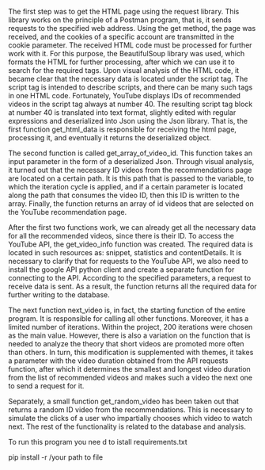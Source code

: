 The first step was to get the HTML page using the request library. This library works on the principle of a Postman program, that is, it sends requests to the specified web address. Using the get method, the page was received, and the cookies of a specific account are transmitted in the cookie parameter. The received HTML code must be processed for further work with it. For this purpose, the BeautifulSoup library was used, which formats the HTML for further processing, after which we can use it to search for the required tags. Upon visual analysis of the HTML code, it became clear that the necessary data is located under the script tag. The script tag is intended to describe scripts, and there can be many such tags in one HTML code. Fortunately, YouTube displays IDs of recommended videos in the script tag always at number 40. The resulting script tag block at number 40 is translated into text format, slightly edited with regular expressions and deserialized into Json using the Json library. That is, the first function get_html_data is responsible for receiving the html page, processing it, and eventually it returns the deserialized object.

The second function is called get_array_of_video_id. This function takes an input parameter in the form of a deserialized Json. Through visual analysis, it turned out that the necessary ID videos from the recommendations page are located on a certain path. It is this path that is passed to the variable, to which the iteration cycle is applied, and if a certain parameter is located along the path that consumes the video ID, then this ID is written to the array. Finally, the function returns an array of id videos that are selected on the YouTube recommendation page.

After the first two functions work, we can already get all the necessary data for all the recommended videos, since there is their ID. To access the YouTube API, the get_video_info function was created. The required data is located in such resources as: snippet, statistics and contentDetails. It is necessary to clarify that for requests to the YouTube API, we also need to install the google API python client and create a separate function for connecting to the API. According to the specified parameters, a request to receive data is sent. As a result, the function returns all the required data for further writing to the database.

The next function next_video is, in fact, the starting function of the entire program. It is responsible for calling all other functions. Moreover, it has a limited number of iterations. Within the project, 200 iterations were chosen as the main value. However, there is also a variation on the function that is needed to analyze the theory that short videos are promoted more often than others. In turn, this modification is supplemented with themes, it takes a parameter with the video duration obtained from the API requests function, after which it determines the smallest and longest video duration from the list of recommended videos and makes such a video the next one to send a request for it.

Separately, a small function get_random_video has been taken out that returns a random ID video from the recommendations. This is necessary to simulate the clicks of a user who impartially chooses which video to watch next. The rest of the functionality is related to the database and analysis.

To run this program you nee d to istall requirements.txt

pip install -r /your path to file
